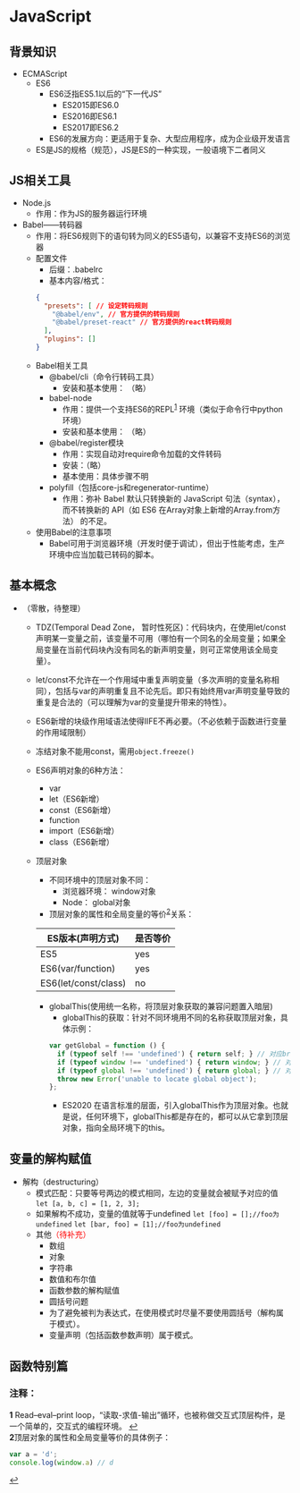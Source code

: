 # JavaScript

## 背景知识
* ECMAScript
  * ES6
    * ES6泛指ES5.1以后的“下一代JS”
      * ES2015即ES6.0
      * ES2016即ES6.1
      * ES2017即ES6.2
    * ES6的发展方向：更适用于复杂、大型应用程序，成为企业级开发语言
  * ES是JS的规格（规范），JS是ES的一种实现，一般语境下二者同义
    

## JS相关工具
* Node.js
  * 作用：作为JS的服务器运行环境
* Babel——转码器
  * 作用：将ES6规则下的语句转为同义的ES5语句，以兼容不支持ES6的浏览器
  * 配置文件
    * 后缀：.babelrc
    * 基本内容/格式：
    ```json
    {
      "presets": [ // 设定转码规则
        "@babel/env", // 官方提供的转码规则
        "@babel/preset-react" // 官方提供的react转码规则
      ],
      "plugins": []
    }
    ```
  * Babel相关工具
    * @babel/cli（命令行转码工具）
      * 安装和基本使用： （略）
    * babel-node
      * 作用：提供一个支持ES6的REPL<sup id="a1">[1](#f1)</sup> 环境（类似于命令行中python环境）
      <!-- * 作用：提供一个支持ES6的REPL[^1]环境（类似于命令行中python环境）
      [^1]: Read–eval–print loop，“读取-求值-输出”循环，也被称做交互式顶层构件，是一个简单的，交互式的编程环境。 -->
      * 安装和基本使用： （略）
    * @babel/register模块
      * 作用：实现自动对require命令加载的文件转码
      * 安装：（略）
      * 基本使用：具体步骤不明
    * polyfill（包括core-js和regenerator-runtime）
      * 作用：弥补 Babel 默认只转换新的 JavaScript 句法（syntax），而不转换新的 API（如 ES6 在Array对象上新增的Array.from方法） 的不足。
  * 使用Babel的注意事项
    * Babel可用于浏览器环境（开发时便于调试），但出于性能考虑，生产环境中应当加载已转码的脚本。

## 基本概念
* （零散，待整理）
  * TDZ(Temporal Dead Zone， 暂时性死区)：代码块内，在使用let/const声明某一变量之前，该变量不可用（哪怕有一个同名的全局变量；如果全局变量在当前代码块內没有同名的新声明变量，则可正常使用该全局变量）。
  * let/const不允许在一个作用域中重复声明变量（多次声明的变量名称相同），包括与var的声明重复且不论先后。即只有始终用var声明变量导致的重复是合法的（可以理解为var的变量提升带来的特性）。
  * ES6新增的块级作用域语法使得IIFE不再必要。（不必依赖于函数进行变量的作用域限制）
  * 冻结对象不能用const，需用`object.freeze()`
  * ES6声明对象的6种方法：
    * var
    * let（ES6新增）
    * const（ES6新增）
    * function
    * import（ES6新增）
    * class（ES6新增）
  * 顶层对象
    * 不同环境中的顶层对象不同：
      * 浏览器环境： window对象
      * Node： global对象
    <!-- * 顶层对象的属性和全局变量的等价[^2]关系：
    [^2]:顶层对象的属性和全局变量等价的具体例子：
        ```Javascript
        var a = 'd';
        console.log(window.a) // d
        ``` -->
      * 顶层对象的属性和全局变量的等价<sup id="a2">[2](#f2)</sup>关系：  
      
      |ES版本(声明方式)|是否等价|
      |---|---|
      |ES5|yes|
      |ES6(var/function)|yes|
      |ES6(let/const/class)|no|
    * globalThis(使用统一名称，将顶层对象获取的兼容问题置入暗层)
      * globalThis的获取：针对不同环境用不同的名称获取顶层对象，具体示例：
      ```Javascript
      var getGlobal = function () {
        if (typeof self !== 'undefined') { return self; } // 对应browser/Web Worker
        if (typeof window !== 'undefined') { return window; } // 对应browser
        if (typeof global !== 'undefined') { return global; } // 对应Node
        throw new Error('unable to locate global object');
      };
      ```
      * ES2020 在语言标准的层面，引入globalThis作为顶层对象。也就是说，任何环境下，globalThis都是存在的，都可以从它拿到顶层对象，指向全局环境下的this。

## 变量的解构赋值
* 解构（destructuring）
  - 模式匹配：只要等号两边的模式相同，左边的变量就会被赋予对应的值
		`let [a, b, c] = [1, 2, 3];`
  - 如果解构不成功，变量的值就等于undefined
    `let [foo] = [];//foo为undefined`
    `let [bar, foo] = [1];//foo为undefined`
  - 其他<font color='red'>（待补充）</font>
    - 数组
    - 对象
    - 字符串
    - 数值和布尔值
    - 函数参数的解构赋值
    - 圆括号问题
    - 为了避免被判为表达式，在使用模式时尽量不要使用圆括号（解构属于模式）。
    - 变量声明（包括函数参数声明）属于模式。
## 函数特别篇
### 


### 注释：
 <b id="f1">1</b> Read–eval–print loop，“读取-求值-输出”循环，也被称做交互式顶层构件，是一个简单的，交互式的编程环境。 [↩](#a1)  
 <b id="f2">2</b>顶层对象的属性和全局变量等价的具体例子：  
  ```Javascript
  var a = 'd';
  console.log(window.a) // d
  ```
  [↩](#a2)